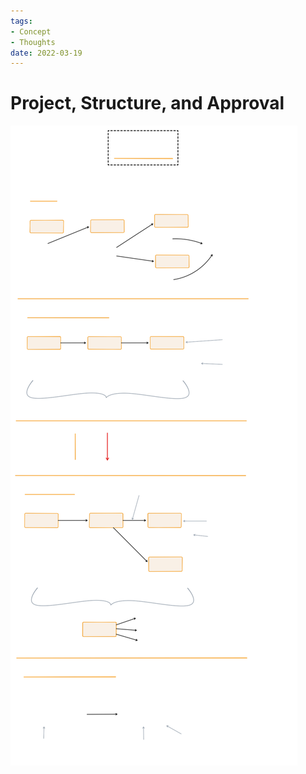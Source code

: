 ```yaml
---
tags:
- Concept
- Thoughts
date: 2022-03-19
---
```


# Project, Structure, and Approval

![](_media/Project%20Structure%20and%20Approval.svg)

